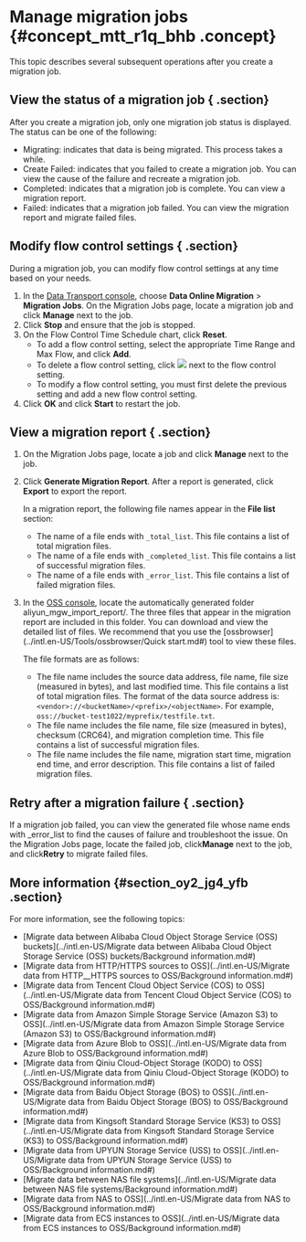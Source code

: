 # Manage migration jobs {#concept_mtt_r1q_bhb .concept}

This topic describes several subsequent operations after you create a migration job.

## View the status of a migration job { .section}

After you create a migration job, only one migration job status is displayed. The status can be one of the following:

-   Migrating: indicates that data is being migrated. This process takes a while.
-   Create Failed: indicates that you failed to create a migration job. You can view the cause of the failure and recreate a migration job.
-   Completed: indicates that a migration job is complete. You can view a migration report.
-   Failed: indicates that a migration job failed. You can view the migration report and migrate failed files.

## Modify flow control settings { .section}

During a migration job, you can modify flow control settings at any time based on your needs.

1.  In the [Data Transport console](https://mgw.console.aliyun.com/#/job?_k=6w2hbo), choose **Data Online Migration** \> **Migration Jobs**. On the Migration Jobs page, locate a migration job and click **Manage** next to the job.
2.  Click **Stop** and ensure that the job is stopped.
3.  On the Flow Control Time Schedule chart, click **Reset**.
    -   To add a flow control setting, select the appropriate Time Range and Max Flow, and click **Add**.
    -   To delete a flow control setting, click ![](http://static-aliyun-doc.oss-cn-hangzhou.aliyuncs.com/assets/img/40521/155746978330945_en-US.png) next to the flow control setting.
    -   To modify a flow control setting, you must first delete the previous setting and add a new flow control setting.
4.  Click **OK** and click **Start** to restart the job.

## View a migration report { .section}

1.  On the Migration Jobs page, locate a job and click **Manage** next to the job.
2.  Click **Generate Migration Report**. After a report is generated, click **Export** to export the report.

    In a migration report, the following file names appear in the **File list** section:

    -   The name of a file ends with `_total_list`. This file contains a list of total migration files.
    -   The name of a file ends with `_completed_list`. This file contains a list of successful migration files.
    -   The name of a file ends with `_error_list`. This file contains a list of failed migration files.
3.  In the [OSS console](https://oss.console.aliyun.com), locate the automatically generated folder aliyun\_mgw\_import\_report/. The three files that appear in the migration report are included in this folder. You can download and view the detailed list of files. We recommend that you use the [ossbrowser](../intl.en-US/Tools/ossbrowser/Quick start.md#) tool to view these files.

    The file formats are as follows:

    -   The file name includes the source data address, file name, file size \(measured in bytes\), and last modified time. This file contains a list of total migration files. The format of the data source address is: `<vendor>://<bucketName>/<prefix>/<objectName>`. For example, `oss://bucket-test1022/myprefix/testfile.txt`.
    -   The file name includes the file name, file size \(measured in bytes\), checksum \(CRC64\), and migration completion time. This file contains a list of successful migration files.
    -   The file name includes the file name, migration start time, migration end time, and error description. This file contains a list of failed migration files.

## Retry after a migration failure { .section}

If a migration job failed, you can view the generated file whose name ends with \_error\_list to find the causes of failure and troubleshoot the issue. On the Migration Jobs page, locate the failed job, click**Manage** next to the job, and click**Retry** to migrate failed files.

## More information {#section_oy2_jg4_yfb .section}

For more information, see the following topics:

-   [Migrate data between Alibaba Cloud Object Storage Service \(OSS\) buckets](../intl.en-US/Migrate data between Alibaba Cloud Object Storage Service (OSS) buckets/Background information.md#)
-   [Migrate data from HTTP/HTTPS sources to OSS](../intl.en-US/Migrate data from HTTP__HTTPS sources to OSS/Background information.md#)
-   [Migrate data from Tencent Cloud Object Service \(COS\) to OSS](../intl.en-US/Migrate data from Tencent Cloud Object Service (COS) to OSS/Background information.md#)
-   [Migrate data from Amazon Simple Storage Service \(Amazon S3\) to OSS](../intl.en-US/Migrate data from Amazon Simple Storage Service (Amazon S3) to OSS/Background information.md#)
-   [Migrate data from Azure Blob to OSS](../intl.en-US/Migrate data from Azure Blob to OSS/Background information.md#)
-   [Migrate data from Qiniu Cloud-Object Storage \(KODO\) to OSS](../intl.en-US/Migrate data from Qiniu Cloud-Object Storage (KODO) to OSS/Background information.md#)
-   [Migrate data from Baidu Object Storage \(BOS\) to OSS](../intl.en-US/Migrate data from Baidu Object Storage (BOS) to OSS/Background information.md#)
-   [Migrate data from Kingsoft Standard Storage Service \(KS3\) to OSS](../intl.en-US/Migrate data from Kingsoft Standard Storage Service (KS3) to OSS/Background information.md#)
-   [Migrate data from UPYUN Storage Service \(USS\) to OSS](../intl.en-US/Migrate data from UPYUN Storage Service (USS) to OSS/Background information.md#)
-   [Migrate data between NAS file systems](../intl.en-US/Migrate data between NAS file systems/Background information.md#)
-   [Migrate data from NAS to OSS](../intl.en-US/Migrate data from NAS to OSS/Background information.md#)
-   [Migrate data from ECS instances to OSS](../intl.en-US/Migrate data from ECS instances to OSS/Background information.md#)

